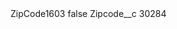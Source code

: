 <?xml version="1.0" encoding="UTF-8"?>
<CustomMetadata xmlns="http://soap.sforce.com/2006/04/metadata" xmlns:xsi="http://www.w3.org/2001/XMLSchema-instance" xmlns:xsd="http://www.w3.org/2001/XMLSchema">
    <label>ZipCode1603</label>
    <protected>false</protected>
    <values>
        <field>Zipcode__c</field>
        <value xsi:type="xsd:string">30284</value>
    </values>
</CustomMetadata>
